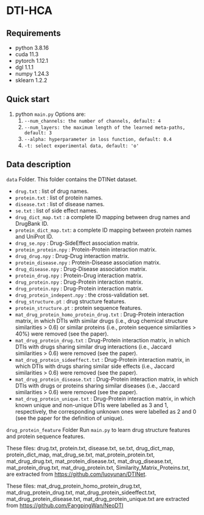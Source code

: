 # DTI-HCA

## Requirements

* python 3.8.16
* cuda 11.3
* pytorch 1.12.1
* dgl 1.1.1
* numpy 1.24.3
* sklearn 1.2.2

## Quick start

1. python `main.py` Options are:
   1. `--num_channels: the number of channels, default: 4`
   2. `--num_layers: the maximum length of the learned meta-paths, default: 3`
   3. `--alpha: hyperparameter in loss function, default: 0.4`
   4. `-t: select experimental data, default: 'o'`

## Data description
`data` Folder. This folder contains the DTINet dataset.
* `drug.txt` : list of drug names.
* `protein.txt` : list of protein names.
* `disease.txt` : list of disease names.
* `se.txt` : list of side effect names.
* `drug_dict_map.txt` : a complete ID mapping between drug names and DrugBank ID.
* `protein_dict_map.txt`: a complete ID mapping between protein names and UniProt ID.
* `drug_se.npy` : Drug-SideEffect association matrix.
* `protein_protein.npy` : Protein-Protein interaction matrix.
* `drug_drug.npy` : Drug-Drug interaction matrix.
* `protein_disease.npy` : Protein-Disease association matrix.
* `drug_disease.npy` : Drug-Disease association matrix.
* `protein_drug.npy` : Protein-Drug interaction matrix.
* `drug_protein.npy` : Drug-Protein interaction matrix.
* `drug_protein.npy` : Drug-Protein interaction matrix.
* `drug_protein_indepent.npy` : the cross-validation set.
* `drug_structure.pt` : drug structure features.
* `protein_structure.pt` : protein sequence features.
* `mat_drug_protein_homo_protein_drug.txt` : Drug-Protein interaction matrix, in which DTIs with similar drugs (i.e., drug chemical structure similarities > 0.6) or similar proteins (i.e., protein sequence similarities > 40%) were removed (see the paper). 
* `mat_drug_protein_drug.txt` : Drug-Protein interaction matrix, in which DTIs with drugs sharing similar drug interactions (i.e., Jaccard similarities > 0.6) were removed (see the paper). 
* `mat_drug_protein_sideeffect.txt` : Drug-Protein interaction matrix, in which DTIs with drugs sharing similar side effects (i.e., Jaccard similarities > 0.6) were removed (see the paper). 
* `mat_drug_protein_disease.txt` : Drug-Protein interaction matrix, in which DTIs with drugs or proteins sharing similar diseases (i.e., Jaccard similarities > 0.6) were removed (see the paper). 
* `mat_drug_protein_unique.txt` : Drug-Protein interaction matrix, in which known unique and non-unique DTIs were labelled as 3 and 1, respectively, the corresponding unknown ones were labelled as 2 and 0 (see the paper for the definition of unique). 

`drug_protein_feature` Folder
Run `main.py` to learn drug structure features and protein sequence features.

These files: drug.txt, protein.txt, disease.txt, se.txt, drug_dict_map, protein_dict_map, mat_drug_se.txt, mat_protein_protein.txt, mat_drug_drug.txt, mat_protein_disease.txt, mat_drug_disease.txt, mat_protein_drug.txt, mat_drug_protein.txt, Similarity_Matrix_Proteins.txt, are extracted from https://github.com/luoyunan/DTINet.

These files: mat_drug_protein_homo_protein_drug.txt, mat_drug_protein_drug.txt, mat_drug_protein_sideeffect.txt, mat_drug_protein_disease.txt, mat_drug_protein_unique.txt are extracted from https://github.com/FangpingWan/NeoDTI
